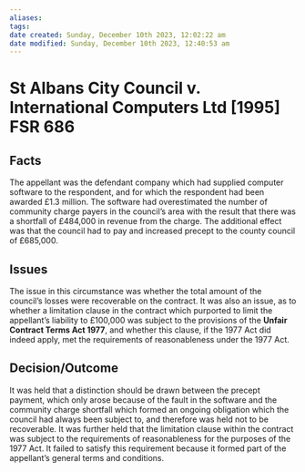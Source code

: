 ```yaml
---
aliases: 
tags: 
date created: Sunday, December 10th 2023, 12:02:22 am
date modified: Sunday, December 10th 2023, 12:40:53 am
---
```


# St Albans City Council v. International Computers Ltd [1995] FSR 686

## Facts

The appellant was the defendant company which had supplied computer software to the respondent, and for which the respondent had been awarded £1.3 million. The software had overestimated the number of community charge payers in the council’s area with the result that there was a shortfall of £484,000 in revenue from the charge. The additional effect was that the council had to pay and increased precept to the county council of £685,000.

## Issues

The issue in this circumstance was whether the total amount of the council’s losses were recoverable on the contract. It was also an issue, as to whether a limitation clause in the contract which purported to limit the appellant’s liability to £100,000 was subject to the provisions of the **Unfair Contract Terms Act 1977**, and whether this clause, if the 1977 Act did indeed apply, met the requirements of reasonableness under the 1977 Act.

## Decision/Outcome

It was held that a distinction should be drawn between the precept payment, which only arose because of the fault in the software and the community charge shortfall which formed an ongoing obligation which the council had always been subject to, and therefore was held not to be recoverable. It was further held that the limitation clause within the contract was subject to the requirements of reasonableness for the purposes of the 1977 Act. It failed to satisfy this requirement because it formed part of the appellant’s general terms and conditions.
